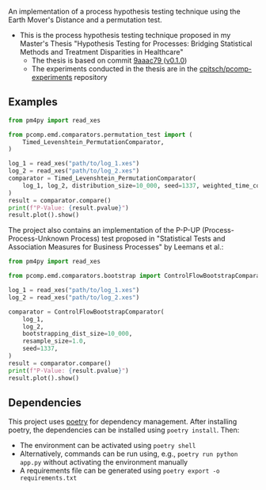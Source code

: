 An implementation of a process hypothesis testing technique using the Earth Mover's Distance
and a permutation test.

- This is the process hypothesis testing technique proposed in my Master's Thesis "Hypothesis
Testing for Processes: Bridging Statistical Methods and Treatment Disparities in Healthcare"
    - The thesis is based on commit [9aaac79 ](https://github.com/cpitsch/pcomp/tree/9aaac7994ed0e026d63df216f56649de73a4692a) ([v0.1.0](https://github.com/cpitsch/pcomp/releases/tag/v0.1.0))
    - The experiments conducted in the thesis are in the [cpitsch/pcomp-experiments](https://github.com/cpitsch/pcomp-experiments) repository

## Examples
```py
from pm4py import read_xes

from pcomp.emd.comparators.permutation_test import (
    Timed_Levenshtein_PermutationComparator,
)

log_1 = read_xes("path/to/log_1.xes")
log_2 = read_xes("path/to/log_2.xes")
comparator = Timed_Levenshtein_PermutationComparator(
    log_1, log_2, distribution_size=10_000, seed=1337, weighted_time_cost=True
)
result = comparator.compare()
print(f"P-Value: {result.pvalue}")
result.plot().show()
```

The project also contains an implementation of the P-P-UP (Process-Process-Unknown Process)
test proposed in "Statistical Tests and Association Measures for Business Processes" by
Leemans et al.:


```py
from pm4py import read_xes

from pcomp.emd.comparators.bootstrap import ControlFlowBootstrapComparator

log_1 = read_xes("path/to/log_1.xes")
log_2 = read_xes("path/to/log_2.xes")

comparator = ControlFlowBootstrapComparator(
    log_1,
    log_2,
    bootstrapping_dist_size=10_000,
    resample_size=1.0,
    seed=1337,
)
result = comparator.compare()
print(f"P-Value: {result.pvalue}")
result.plot().show()
```

## Dependencies
This project uses [poetry](https://python-poetry.org/docs/) for dependency management.
After installing poetry, the dependencies can be installed using `poetry install`. Then:

- The environment can be activated using `poetry shell`
- Alternatively, commands can be run using, e.g., `poetry run python app.py` without activating the environment manually
- A requirements file can be generated using `poetry export -o requirements.txt`
